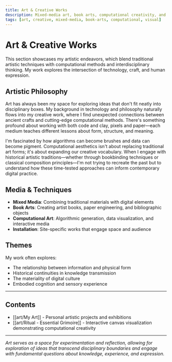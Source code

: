 ```yaml
---
title: Art & Creative Works
description: Mixed-media art, book arts, computational creativity, and explorations in visual expression.
tags: [art, creative, mixed-media, book-arts, computational, visual]
---
```


<!-- Quartz Graph Connectivity Links - Multiple Methods for Maximum Compatibility -->

<!-- Method 1: Comment-based wikilinks -->
<!-- [[art/My Art]] -->
<!-- [[art/Ritual - Essential Grimoire]] -->
<!-- [[blog/ai-features-showcase]] -->
<!-- [[blog/claude-autopilot-24-7-automated-development]] -->
<!-- [[blog/clinical-note-templates-digital-implementation]] -->
<!-- [[blog/nvidia-computer-vision-projects]] -->
<!-- [[blog/privacy-focused-analytics-implementation]] -->
<!-- [[demos/ai-interactive-demos]] -->
<!-- [[demos/medical-citations-test]] -->
<!-- [[docs/ai-features-documentation]] -->
<!-- [[drafts/MediSight-Clinical-Intelligence-Platform]] -->
<!-- [[drafts/WatchGuard-Waiting-Room-Intelligence]] -->
<!-- [[garden/ai-features-showcase]] -->
<!-- [[garden/index]] -->
<!-- [[garden/sanitization-system]] -->
<!-- [[index]] -->
<!-- [[projects/Build Birmingham]] -->
<!-- [[projects/index]] -->
<!-- [[research/PhD]] -->
<!-- [[research/Publications]] -->
<!-- [[research/ScribeAI-Clinical-Documentation]] -->
<!-- [[research/index]] -->
<!-- [[tools/AI Semantic Links]] -->
<!-- [[tools/index]] -->

<!-- Method 2: Screen reader accessible but visually hidden -->
<div aria-hidden="true" style="position: absolute; left: -10000px; width: 1px; height: 1px; overflow: hidden;">
[[art/My Art]] [[art/Ritual - Essential Grimoire]] [[blog/ai-features-showcase]] [[blog/claude-autopilot-24-7-automated-development]] [[blog/clinical-note-templates-digital-implementation]] [[blog/nvidia-computer-vision-projects]] [[blog/privacy-focused-analytics-implementation]] [[demos/ai-interactive-demos]] [[demos/medical-citations-test]] [[docs/ai-features-documentation]] [[drafts/MediSight-Clinical-Intelligence-Platform]] [[drafts/WatchGuard-Waiting-Room-Intelligence]] [[garden/ai-features-showcase]] [[garden/index]] [[garden/sanitization-system]] [[index]] [[projects/Build Birmingham]] [[projects/index]] [[research/PhD]] [[research/Publications]] [[research/ScribeAI-Clinical-Documentation]] [[research/index]] [[tools/AI Semantic Links]] [[tools/index]]
</div>

<!-- Method 3: Zero-width inline links -->
<span style="display: none; visibility: hidden; position: absolute; left: -9999px;">
[[art/My Art]]​[[art/Ritual - Essential Grimoire]]​[[blog/ai-features-showcase]]​[[blog/claude-autopilot-24-7-automated-development]]​[[blog/clinical-note-templates-digital-implementation]]​[[blog/nvidia-computer-vision-projects]]​[[blog/privacy-focused-analytics-implementation]]​[[demos/ai-interactive-demos]]​[[demos/medical-citations-test]]​[[docs/ai-features-documentation]]​[[drafts/MediSight-Clinical-Intelligence-Platform]]​[[drafts/WatchGuard-Waiting-Room-Intelligence]]​[[garden/ai-features-showcase]]​[[garden/index]]​[[garden/sanitization-system]]​[[index]]​[[projects/Build Birmingham]]​[[projects/index]]​[[research/PhD]]​[[research/Publications]]​[[research/ScribeAI-Clinical-Documentation]]​[[research/index]]​[[tools/AI Semantic Links]]​[[tools/index]]
</span>

<!-- End Quartz Graph Connectivity -->

# Art & Creative Works

This section showcases my artistic endeavors, which blend traditional artistic techniques with computational methods and interdisciplinary thinking. My work explores the intersection of technology, craft, and human expression.

## Artistic Philosophy

Art has always been my space for exploring ideas that don't fit neatly into disciplinary boxes. My background in technology and philosophy naturally flows into my creative work, where I find unexpected connections between ancient crafts and cutting-edge computational methods. There's something profound about working with both code and clay, pixels and paper—each medium teaches different lessons about form, structure, and meaning.

I'm fascinated by how algorithms can become brushes and data can become pigment. Computational aesthetics isn't about replacing traditional art forms; it's about expanding our creative vocabulary. When I engage with historical artistic traditions—whether through bookbinding techniques or classical composition principles—I'm not trying to recreate the past but to understand how these time-tested approaches can inform contemporary digital practice.

## Media & Techniques

- **Mixed Media**: Combining traditional materials with digital elements
- **Book Arts**: Creating artist books, paper engineering, and bibliographic objects
- **Computational Art**: Algorithmic generation, data visualization, and interactive media
- **Installation**: Site-specific works that engage space and audience

## Themes

My work often explores:
- The relationship between information and physical form
- Historical continuities in knowledge transmission
- The materiality of digital culture
- Embodied cognition and sensory experience

---

## Contents

- [[art/My Art]] - Personal artistic projects and exhibitions
- [[art/Ritual - Essential Grimoire]] - Interactive canvas visualization demonstrating computational creativity

---

*Art serves as a space for experimentation and reflection, allowing for exploration of ideas that transcend disciplinary boundaries and engage with fundamental questions about knowledge, experience, and expression.*